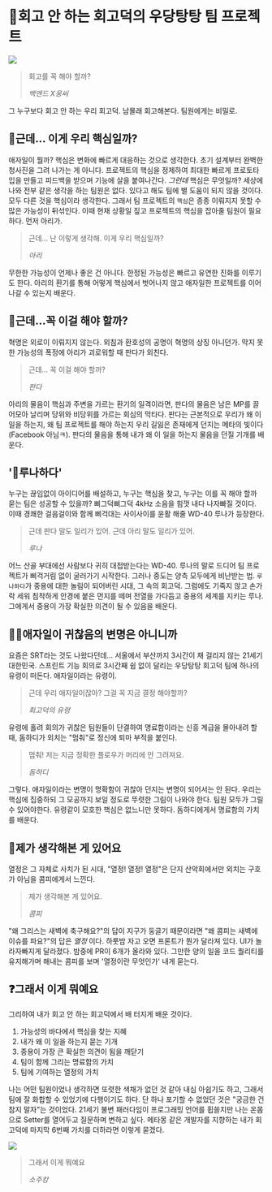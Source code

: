 # 🦆회고 안 하는 회고덕의 우당탕탕 팀 프로젝트

![](https://velog.velcdn.com/images/sojukang/post/5800e95b-3073-4f2e-96e3-37b64e36b04a/image.jpg)

> 회고를 꼭 해야 할까?
>
> _백엔드 X웅씨_

그 누구보다 회고 안 하는 우리 회고덕. 남몰래 회고해본다. 팀원에게는 비밀로. 

## 👊근데... 이게 우리 핵심일까?
애자일이 뭘까? 핵심은 변화에 빠르게 대응하는 것으로 생각한다. 초기 설계부터 완벽한 청사진을 그려 나가는 게 아니다. 프로젝트의 핵심을 정제하여 최대한 빠르게 프로토타입을 만들고 피드백을 받으며 기능에 살을 붙여나간다. _그런데_ 핵심은 무엇일까? 세상에 나와 전부 같은 생각을 하는 팀원은 없다. 있다고 해도 팀에 별 도움이 되지 않을 것이다. 모두 다른 것을 핵심이라 생각한다. 그래서 팀 프로젝트의 `핵심`은 종종 이뤄지지 못할 수많은 가능성이 뒤섞인다. 이때 현재 상황일 짚고 프로젝트의 핵심을 잡아줄 팀원이 필요하다. 먼저 아리가. 

> 근데... 난 이렇게 생각해.
> 이게 우리 핵심일까?
>
> _아리_

무한한 가능성이 언제나 좋은 건 아니다. 한정된 가능성은 빠르고 유연한 진화를 이루기도 한다. 아리의 환기를 통해 어떻게 핵심에서 벗어나지 않고 애자일한 프로젝트를 이어 나갈 수 있는지 배운다.

## 🐼근데...꼭 이걸 해야 할까?
혁명은 외로이 이뤄지지 않는다. 외침과 환호성의 공명이 혁명의 상징 아니던가. 막지 못한 가능성의 폭정에 아리가 괴로워할 때 판다가 외친다. 

> 근데... 
> 꼭 이걸 해야 할까?
>
> _판다_

아리의 물음이 핵심과 주변을 가르는 환기의 일격이라면, 판다의 물음은 남은 MP를 끌어모아 날리며 당위와 비당위를 가르는 회심의 막타다. 판다는 근본적으로 우리가 왜 이 일을 하는지, 왜 팀 프로젝트를 해야 하는지 우리 길잃은 존재에게 던지는 메타의 빛이다(Facebook 아님ㅋ). 판다의 물음을 통해 내가 왜 이 일을 하는지 물음을 던질 기개를 배운다. 

## '🌙루나하다'
누구는 끊임없이 아이디어를 배설하고, 누구는 핵심을 찾고, 누구는 이를 꼭 해야 할까 묻는 팀은 성공할 수 있을까? 삐그덕삐그덕 4kHz 소음을 힘껏 내다 나자빠질 것이다. 이때 경쾌한 걸음걸이와 함께 삐걱대는 사이사이를 윤활 해줄 WD-40 루나가 등장한다. 

> 근데 판다 말도 일리가 있어. 
> 근데 아리 말도 일리가 있어.
>
> _루나_

어느 산골 부대에선 사람보다 귀히 대접받는다는 WD-40. 루나의 말로 드디어 팀 프로젝트가 삐걱거림 없이 굴러가기 시작한다. 그러나 중도는 양측 모두에게 비난받는 법. `루나하다`가 중용에 대한 놀림이 되어버린 시대, 그 속의 회고덕. 그럼에도 기죽지 않고 손가락 세워 침착하게 안경에 붙은 먼지를 떼며 전열을 가다듬고 중용의 세계를 지키는 루나. 그에게서 중용이 가장 확실한 의견이 될 수 있음을 배운다. 

## 🧔‍♀️애자일이 귀찮음의 변명은 아니니까
요즘은 SRT라는 것도 나왔다던데... 서울에서 부산까지 3시간이 채 걸리지 않는 21세기 대한민국. 스프린트 기능 회의로 3시간째 쉼 없이 달리는 우당탕탕 회고덕 팀에 하나의 유령이 떠돈다. 애자일이라는 유령이.

> 근데 우리 애자일이잖아?
그걸 꼭 지금 결정 해야할까?
>
> _회고덕의 유령_

유령에 홀려 회의가 귀찮은 팀원들이 단결하여 명료함이라는 신흥 계급을 몰아내려 할 때, 돔하디가 외치는 "멈춰"로 정신에 퇴마 부적을 붙인다.

> 멈춰! 
> 저는 지금 정확한 플로우가 머리에 안 그려져요.
>
> _돔하디_

그렇다. 애자일이라는 변명이 명확함이 귀찮아 던지는 변명이 되어서는 안 된다. 우리는 핵심에 집중하되 그 모공까지 보일 정도로 뚜렷한 그림이 나와야 한다. 팀원 모두가 그릴 수 있어야한다. 유령같이 모호한 핵심은 없느니만 못하다. 돔하디에게서 명료함의 가치를 배운다. 

## 🦕제가 생각해본 게 있어요
열정은 그 자체로 사치가 된 시대, "열정! 열정! 열정"은 단지 산악회에서만 외치는 구호가 아님을 콤피에게서 느낀다. 

> 제가 생각해본 게 있어요.
>
> _콤피_

"왜 그리스는 새벽에 축구해요?"의 답이 지구가 둥글기 때문이라면 "왜 콤피는 새벽에 이슈를 파요?"의 답은 _열정_ 이다. 하룻밤 자고 오면 프론트가 뭔가 달라져 있다. UI가 놀라자빠지게 달라졌다. 밤중에 PR이 6개가 올라와 있다. 그만한 양의 일을 코드 퀄리티를 유지해가며 해내는 콤피를 보며 '열정이란 무엇인가' 내게 묻는다.

## ❓그래서 이게 뭐예요
그리하여 내가 회고 안 하는 회고덕에서 배 터지게 배운 것이다. 

1. 가능성의 바다에서 핵심을 찾는 지혜
2. 내가 왜 이 일을 하는지 묻는 기개
3. 중용이 가장 큰 확실한 의견이 됨을 깨닫기 
4. 팀이 함께 그리는 명료함의 가치
5. 팀에 기여하는 열정의 가치

나는 어떤 팀원이었나 생각하면 또렷한 색채가 없던 것 같아 내심 아쉽기도 하고, 그래서 팀에 잘 화합할 수 있었기에 다행이기도 하다. 단 하나 포기할 수 없었던 것은 "궁금한 건 참지 말자"는  것이었다. 21세기 불변 패러다임이 프로그래밍 언어를 휩쓸지만 나는 온몸으로 Setter를 열어두고 질문하며 변하고 싶다. 메타몽 같은 개발자를 지향하는 내가 회고덕에 마지막 6번째 가치를 더하라면 이렇게 묻겠다. 

![](https://velog.velcdn.com/images/sojukang/post/41f01568-8101-4c5f-b958-1fcf2d0bc8e8/image.png)


> 그래서 이게 뭐예요
>
> _소주캉_
